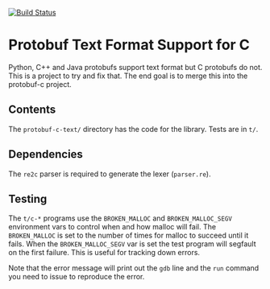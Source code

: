 [![Build Status](https://travis-ci.org/lyda/protobuf-c-text.png?branch=master)](https://travis-ci.org/lyda/protobuf-c-text)

# Protobuf Text Format Support for C

Python, C++ and Java protobufs support text format but C protobufs do not.
This is a project to try and fix that. The end goal is to merge this
into the protobuf-c project.

## Contents

The `protobuf-c-text/` directory has the code for the library.  Tests
are in `t/`.

## Dependencies

The `re2c` parser is required to generate the lexer (`parser.re`).

## Testing

The `t/c-*` programs use the `BROKEN_MALLOC` and `BROKEN_MALLOC_SEGV`
environment vars to control when and how malloc will fail.  The
`BROKEN_MALLOC` is set to the number of times for malloc to succeed until
it fails.  When the `BROKEN_MALLOC_SEGV` var is set the test program will
segfault on the first failure.  This is useful for tracking down errors.

Note that the error message will print out the `gdb` line and the `run`
command you need to issue to reproduce the error.
